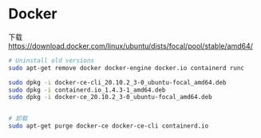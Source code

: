 # Docker

下载
https://download.docker.com/linux/ubuntu/dists/focal/pool/stable/amd64/

```bash
# Uninstall old versions
sudo apt-get remove docker docker-engine docker.io containerd runc

sudo dpkg -i docker-ce-cli_20.10.2_3-0_ubuntu-focal_amd64.deb
sudo dpkg -i containerd.io_1.4.3-1_amd64.deb
sudo dpkg -i docker-ce_20.10.2_3-0_ubuntu-focal_amd64.deb


# 卸载
sudo apt-get purge docker-ce docker-ce-cli containerd.io
```









